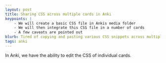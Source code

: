 ```yaml
---
layout: post
title: Sharing CSS across multiple cards in Anki
keypoints: | 
    - We will create a basic CSS file in Ankis media folder
    - We will then integrate this CSS file in a number of cards
    - A few caveats are pointed out
blurb: Tired of copying and pasting various CSS snippets across multiple cards? By using the CSS `@include`, you can share the same CSS file across multiple cards.
tags: anki
---
```


In Anki, we have the ability to edit the CSS of individual cards.
